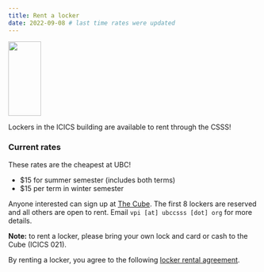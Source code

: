 ```yaml
---
title: Rent a locker
date: 2022-09-08 # last time rates were updated
---
```


<img alt="" width="66" height="150" src="/files/locker.svg" class="float-right"><br/>

Lockers in the ICICS building are available to rent through the CSSS!

### Current rates

These rates are the cheapest at UBC!
-   $15 for summer semester (includes both terms)
-   $15 per term in winter semester

Anyone interested can sign up at [The Cube](/cube). The first 8 lockers are
reserved and all others are open to rent. Email `vpi [at] ubccsss [dot] org` for
more details.

**Note:** to rent a locker, please bring your own lock and card or cash to the Cube (ICICS 021).

By renting a locker, you agree to the following [locker rental agreement](https://docs.google.com/document/d/1QoNUtU_jkQFw2WIQQv8ktO8cDsdakbrqkN6Lw8B7NZA/edit?usp=sharing).
